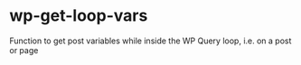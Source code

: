# wp-get-loop-vars
Function to get post variables while inside the WP Query loop, i.e. on a post or page

